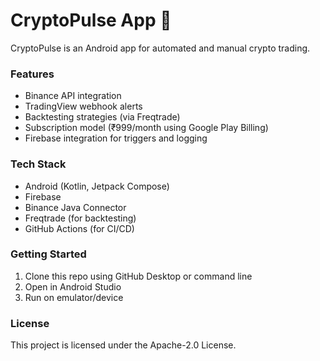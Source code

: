 # CryptoPulse App 🚀

CryptoPulse is an Android app for automated and manual crypto trading.  

### Features
- Binance API integration  
- TradingView webhook alerts  
- Backtesting strategies (via Freqtrade)  
- Subscription model (₹999/month using Google Play Billing)  
- Firebase integration for triggers and logging  

### Tech Stack
- Android (Kotlin, Jetpack Compose)
- Firebase
- Binance Java Connector
- Freqtrade (for backtesting)
- GitHub Actions (for CI/CD)

### Getting Started
1. Clone this repo using GitHub Desktop or command line  
2. Open in Android Studio  
3. Run on emulator/device  

### License
This project is licensed under the Apache-2.0 License.
